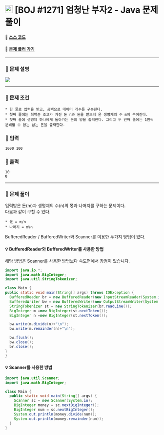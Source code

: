  # <img src="https://d2gd6pc034wcta.cloudfront.net/tier/1-a.svg" width="25" height="25"> [BOJ #1271] 엄청난 부자2 - Java 문제 풀이
#### :link: [소스 코드](https://github.com/nexusgh12/Algorithm/blob/main/BOJ_1271/BOJ_1271.java)  
#### :link: [문제 풀러 가기](https://www.acmicpc.net/problem/1271)

***
### :seedling: 문제 설명
<img src="https://s3.us-west-2.amazonaws.com/secure.notion-static.com/a68fa698-2b9f-417e-ba41-39bebce9694c/Untitled.png?X-Amz-Algorithm=AWS4-HMAC-SHA256&X-Amz-Content-Sha256=UNSIGNED-PAYLOAD&X-Amz-Credential=AKIAT73L2G45EIPT3X45%2F20220115%2Fus-west-2%2Fs3%2Faws4_request&X-Amz-Date=20220115T110204Z&X-Amz-Expires=86400&X-Amz-Signature=0a4d6899baf437a211dcb21aba04a36191b93c4ad12c6cc2090394a8e0120124&X-Amz-SignedHeaders=host&response-content-disposition=filename%20%3D%22Untitled.png%22&x-id=GetObject">

***

### :seedling: 문제 조건
    * 한 줄로 입력을 받고, 공백으로 데이터 개수를 구분한다.
    * 첫째 줄에는 최백준 조교가 가진 돈 n과 돈을 받으러 온 생명체의 수 m이 주어진다. 
    * 첫째 줄에 생명체 하나에게 돌아가는 돈의 양을 출력한다. 그리고 두 번째 줄에는 1원씩 분배할 수 없는 남는 돈을 출력한다.
    
### :seedling: 입력
    1000 100
    
### :seedling: 출력
    10
    0
***
### :seedling: 문제 풀이
 입력받은 돈(m)과 생명체의 수(n)의 몫과 나머지를 구하는 문제이다.  
 다음과 같이 구할 수 있다.  
 
    * 몫 = m/n
    * 나머지 = m%n
    
    
 BufferedReader / BufferedWriter와 Scanner를 이용한 두가지 방법이 있다.
 
 #### :bulb: BufferedReader와 BufferedWriter를 사용한 방법

 해당 방법은 Scanner를 사용한 방법보다 속도면에서 장점이 있습니다.  
 ```java
import java.io.*;
import java.math.BigInteger;
import java.util.StringTokenizer;

class Main {
 public static void main(String[] args) throws IOException {
   BufferedReader br = new BufferedReader(new InputStreamReader(System.in));
   BufferedWriter bw = new BufferedWriter(new OutputStreamWriter(System.out));
   StringTokenizer st = new StringTokenizer(br.readLine());
   BigInteger m =new BigInteger(st.nextToken());
   BigInteger n =new BigInteger(st.nextToken());

   bw.write(m.divide(n)+"\n");
   bw.write(m.remainder(n)+"\n");

   bw.flush();
   bw.close();
   br.close();
 }
}
```
 #### :bulb: Scanner를 사용한 방법
```java
import java.util.Scanner;
import java.math.BigInteger;

class Main {
  public static void main(String[] args) {
    Scanner sc = new Scanner(System.in);
    BigInteger money = sc.nextBigInteger();
    BigInteger num = sc.nextBigInteger();
    System.out.println(money.divide(num));
    System.out.println(money.remainder(num));
  }  
}    
```

